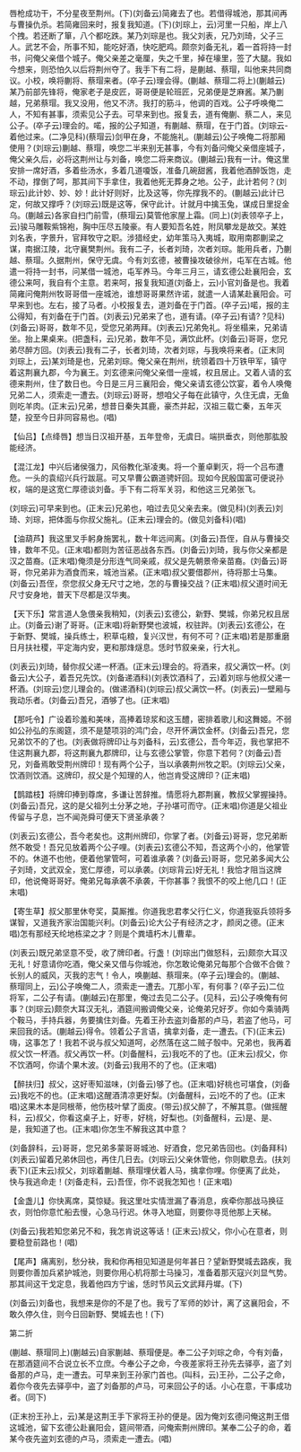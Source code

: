 <!-- { "loadSidebar": true } -->
唇枪成功干，不分星夜至荆州。(下)(刘备云)简雍去了也。若借得城池，那其间再与曹操仇杀。若简雍回来时，报复我知道。(下)(刘琮上，云)河里一只船，岸上八个拽。若还断了箪，八个都吃跌。某乃刘琮是也。我父刘表，兄乃刘琦，父子三人。武艺不会，所事不知，能吃好酒，快吃肥鸡。颇奈刘备无礼，着一首将持一封书，问俺父亲借个城子。俺父亲差之毫厘，失之千里，掉在壕里，签了大腿。我如今想来，则恐怕久以后将荆州夺了。我手下有二将，是蒯越、蔡瑁，叫他来共同商议。小校，唤将蒯将、蔡瑁来者。(卒子云)理会得。(蒯越、蔡瑁二将上)(蒯越云)某乃前部先锋将，俺家老子是皮匠，哥哥便是轮班匠，兄弟便是芝麻酱。某乃蒯越，兄弟蔡瑁。我又没用，他又不济。我打的筋斗，他调的百戏。公子呼唤俺二人，不知有甚事，须索见公子去。可早来到也。报复去，道有俺蒯、蔡二人，来见公子。(卒子云)理会的。喏，报的公子知道，有蒯越、蔡瑁，在于门首。(刘琮云-着他过来。(二净见科)(蔡瑁云)剑甲在身，不能施礼。(蒯越云)公子唤俺二将那厢使用？(刘琮云)蒯越、蔡瑁，唤您二半来别无甚事，今有刘备问俺父亲借座城子，俺父亲久后，必将这荆州让与刘备，唤您二将来商议。(蒯越云)我有一计。俺这里安排一席好酒，多着些汤水，多着几道嗄饭，准备几碗甜酱，我着他酒醉饭饱，走不动，撑倒了呵，那其间下手拿住，我着他死无葬身之地。公子，此计若何？(刘琮云)此计妙、妙、妙！此计好则好，比及这等，你先撑我不的。(蒯越云)此计已定，何故又撑呼？(刘琮云)既是这等，保守此计。计就月中擒玉兔，谋成日里捉金乌。(蒯越云)各家自扫门前雪，(蔡瑁云)莫管他家屋上霜。(同上)(刘表领卒子上，云)骏马雕鞍紫锦袍，胸中压尽五陵豪。有人要知吾名姓，附凤攀龙是故交。某姓刘名表，字景升，官拜牧守之职。涉猎经史，幼年策马入夷城，取用南郡蒯梁之谋，南据江陵，北守襄樊荆州。我有二子，长者刘琦，次者刘琮。能用兵者，乃蒯越、蔡瑁。久据荆州，保守无虞。今有刘玄德，被曹操攻破徐州，屯军在古城。他遣一将持一封书，问某借一城池，屯军养马。今年三月三，请玄德公赴襄阳会，玄德公来呵，我自有个主意。若来呵，报复我知道(刘备上，云)小官刘备是也。我着简雍问俺荆州牧哥哥借一座城池，谁想哥哥果然许诺，就遣一人请某赴襄阳会。可早来到也。左右，接了马者。小校报复去，道刘备在于门首。(卒子云)喏，报的主公得知，有刘备在于门首。(刘表云)兄弟来了也，道有请。(卒子云)有请?
?见科)(刘备云)哥哥，数年不见，受您兄弟两拜。(刘表云)兄弟免礼。将坐榻来，兄弟请坐。抬上果桌来。(把盏科，云)兄弟，数年不见，满饮此杯。(刘备云)哥哥，您兄弟尽醉方回。(刘表云)我有二子，长者刘琦，次者刘琮，与我唤将来者。(正末同刘琮上，云)某刘琦是也，兄弟刘琮。俺父亲在荆州，统领着四十万铁甲军，镇守着这荆襄九郡，今为襄王。刘玄德来问俺父亲借一座城，权且居止。又着人请的玄德来荆州，住了数日也。今日是三月三襄阳会，俺父亲请玄德公饮宴，着令人唤俺兄弟二人，须索走一遭去。(刘琮云)哥哥，想咱父子每在此镇守，久住无虞，无鱼则吃羊肉。(正末云)兄弟，想昔日秦失其鹿，豪杰并起，汉祖三载亡秦，五年灭楚，投至今日非同容易也。(唱)

【仙吕】【点绛唇】想当日汉祖开基，五年登帝，无虞日。端拱垂衣，则他那肱股能经济。

【混江龙】中兴后诸侯强力，风俗教化渐凌夷。将一个董卓剿灭，将一个吕布遭危。一头的袁绍兴兵行跋扈。可又早曹公霸道骋奸回。现如今民殷国富可便说孙权，端的是这宽仁厚德谈刘备。手下有二将军关羽，和他这三兄弟张飞。

(刘琮云)可早来到也。(正末云)兄弟也，咱过去见父亲去来。(做见科)(刘表云)刘琦、刘琮，把体面与你叔父施礼。(正末云)理会的。(做见刘备科)(唱)

【油葫芦】我这里叉手躬身施罢礼，数十年远间离。(刘备云)吾侄，自从与曹操交锋，数年不见。(正末唱)都则为苦征恶战各东西。(刘备云)刘琦，我与你父亲都是汉之苗裔。(正末唱)俺须是分形连气同亲戚，叔父是先朝景帝亲苗裔。(刘备云)哥哥，你兄弟非为酒食而来，城池当紧。(正末唱)叔父要借郡州，待将那士马集。(刘备云)吾侄，奈您叔父身无尺寸之地，怎的与曹操交战？(正末唱)叔父道时间无尺寸安身地，普天下尽都是汉华夷。

【天下乐】常言道人急偎亲我稍知，(刘表云)玄德公，新野、樊城，你弟兄权且居止。(刘备云)谢了哥哥。(正末唱)将新野樊也波城，权驻跸。(刘表云)玄德公，在于新野、樊城，操兵练士，积草屯粮，复兴汉世，有何不可？(正末唱)若是那重磨日月扶社稷，平定海内安，更和那烽燧息。恁时节叙亲亲，行大礼。

(刘表云)刘琦，替你叔父递一杯酒。(正末云)理会的。将酒来，叔父满饮一杯。(刘备云)大公子，着吾兄先饮。(刘备递酒科)(刘表饮酒科了，云)着刘琮与他叔父递一杯酒。(刘琮云)您儿理会的。(做递酒科)(刘琮云)叔父满饮一杯。(刘表云)一壁厢与我动乐者。(刘备云)吾兄，酒够了也。(正末唱)

【那吒令】广设着珍羞和美味，高捧着琼浆和这玉醴，密排着歌儿和这舞姬。不弱如公孙弘的东阁筵，须不是楚项羽的鸿门会，尽开怀满饮金杯。(刘备云)吾兄，您兄弟饮不的了也。(刘表做将牌印让与刘备科，云)玄德公，吾今年迈，我也掌把不住这荆襄九郡，将这荆襄九郡牌印，让与玄德公掌管，你意下若何？(刘备云)吾兄，刘备焉敢受荆州牌印！现有两个公子，当以承袭荆州牧之职。(刘琮云)父亲，饮酒则饮酒。这牌印，叔父是个知理的人，他岂肯受这牌印？(正末唱)

【鹊踏枝】将牌印捧到尊席，多谦让苦辞推。情愿将九郡荆襄，教叔父掌握操持。(刘备云)吾兄，这的是父祖列土分茅之地，子孙堪可而守。(正末唱)你道是父祖业传留与子息，岂不闻尧舜可便天下贤圣承袭？

(刘表云)玄德公，吾今老矣也。这荆州牌印，你掌了者。(刘备云)哥哥，您兄弟断然不敢受！吾兄见放着两个公子哩。(刘表云)玄德公不知，吾这两个小的，他掌管不的。休道不也他，便着他掌管呵，可着谁承袭？(刘备云)哥哥，您兄弟多闻大公子刘琦，文武双全，宽仁厚德，可以承袭。(刘琮背云)好无礼！我恰才阻当这牌印，他说俺哥哥好。俺弟兄每承袭不承袭，干你甚事？我恨不的咬上他几口！(正末唱)

【寄生草】叔父那里休夸奖，莫厮推。你道我忠君孝父行仁义，你道我驱兵领将多谋智，又道我齐家治国能兴利。(刘备云)论大公子有经济之才，颜闵之德。(正末唱)怎有那经天纶地栋梁之才？则是个粪墙朽木儿曹辈。

(刘表云)既兄弟坚意不受，收了牌印者。行盏！(刘琮出门做怒科，云)颇奈大耳汉无礼！好意请你吃酒，俺父亲又借与你城池，你怎敢论俺弟兄每那个合做不合做？长别人的威风，灭我的志气！令人，唤蒯越、蔡瑁来。(卒子云)理会的。(蒯越、蔡瑁同上，云)公子唤俺二人，须索走一遭去。兀那小军，有何事？(卒子云)二位将军，二公子有请。(蒯越云)在那里，俺过去见二公子。(见科，云)公子唤俺有何事？(刘琮云)颇奈大耳汉无礼，酒筵间搬调俺父亲，论俺弟兄好歹。你如今乘骑两个鞍马，手持兵器，务要擒住刘备。先着王孙去盗刘备那的卢马，若盗了他马，可来回我的话。(蒯越云)得令。领着公子言语，擒拿刘备，走一遭去。(下)(正末云)嗨，这事怎了！我若不说与叔父知道呵，必然落在这二贼子彀中。兄弟也，我再着叔父饮一杯酒。叔父再饮一杯。(刘备醒科，云)我吃不的了也。(正末云)叔父，你不饮酒呵，你请个果木波。(刘备云)我用不的了也。(正末唱)

【醉扶归】叔父，这好枣知滋味，(刘备云)够了也。(正末唱)好桃也可堪食，(刘备云)我吃不的也。(正末唱)这醒酒清凉更好梨。(刘备醒科，云)吃不的了也。(正末唱)这果木本是同根蒂，他伤枝叶擘了面皮。(带云)叔父醉了，不解其意。(做摇醒科，云)叔父，你看这桌子上，好枣，好桃，好梨也。(刘备醒科，云)是、是、是，我知道了也。(正末唱)你怎生不解我这其中意？

(刘备辞科，云)哥哥，您兄弟多蒙哥哥城池、好酒食，您兄弟告回也。(刘备拜科)(刘表云)留着兄弟休回也，再住几日去。(刘琮云)父亲休管他，你则歇息去。(扶刘表下)(正末云)叔父，刘琮着蒯越、蔡瑁埋伏着人马，擒拿你哩。你便离了此处，快与我逃命走！(刘备走科，云)吾侄，你不说我怎知也！(正末唱)

【金盏儿】你快离席，莫惊疑。我这里吐实情泄漏了春消息，疾牵你那战马换征衣，则怕你意忙船去慢，心急马行迟。休寻入地窟，则要你寻觅他那上天梯。

(刘备云)我若知您弟兄不和，我怎肯说这等话！(正末云)叔父，你小心在意者，则要稳登前路也！(唱)

【尾声】痛离别，愁分袂，我和你再相见知道是何年甚日？望新野樊城去路疾，我则要你善加兵紧护城池，则要你用心机将那士马操习，准备着那灭寇兴刘显气势。那其间这干戈定息，我着他四方宁谧，恁时节风云文武拜丹墀。(下)

(刘备云)刘备也，我想来是你的不是了也。我亏了军师的妙计，离了这襄阳会，不敢久停久住，则今日回新野、樊城去也！(下)

第二折

(蒯越、蔡瑁同上)(蒯越云)自家蒯越、蔡瑁便是。奉二公子刘琮之命，今有刘备，在那酒筵间不合说立长不立庶。今奉公子之命，今夜差家将王孙先去驿亭，盗了刘备那的卢马，走一遭去。可早来到王孙家门首也。(叫科，云)王孙，二公子之命，着你今夜先去驿亭中，盗了刘备那的卢马，可来回公子的话。小心在意，干事成功者。(同下)

(正末扮王孙上，云)某是这荆王手下家将王孙的便是。因为俺刘玄德问俺这荆王借这城池，留下玄德公赴襄阳会，筵间带酒，问俺索荆州牌印。某奉二公子的命，着某今夜先盗刘玄德的卢马，须索走一遭去。(唱)

